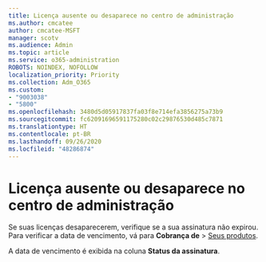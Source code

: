 ```yaml
---
title: Licença ausente ou desaparece no centro de administração
ms.author: cmcatee
author: cmcatee-MSFT
manager: scotv
ms.audience: Admin
ms.topic: article
ms.service: o365-administration
ROBOTS: NOINDEX, NOFOLLOW
localization_priority: Priority
ms.collection: Adm_O365
ms.custom:
- "9003038"
- "5800"
ms.openlocfilehash: 3480d5d05917837fa03f8e714efa3856275a73b9
ms.sourcegitcommit: fc62091696591175280c02c29876530d485c7871
ms.translationtype: HT
ms.contentlocale: pt-BR
ms.lasthandoff: 09/26/2020
ms.locfileid: "48286874"
---
```

# <a name="license-missing-or-disappears-from-the-admin-center"></a>Licença ausente ou desaparece no centro de administração

Se suas licenças desaparecerem, verifique se a sua assinatura não expirou. Para verificar a data de vencimento, vá para **Cobrança de** > [Seus produtos](https://go.microsoft.com/fwlink/p/?linkid=842054).

A data de vencimento é exibida na coluna **Status da assinatura**.